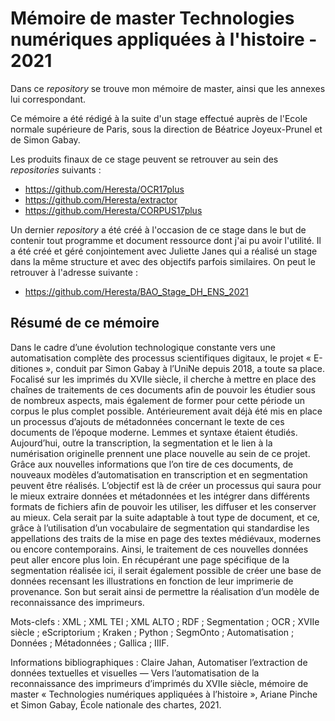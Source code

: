 # Mémoire de master Technologies numériques appliquées à l'histoire - 2021

Dans ce _repository_ se trouve mon mémoire de master, ainsi que les annexes lui correspondant.

Ce mémoire a été rédigé à la suite d'un stage effectué auprès de l'Ecole normale
supérieure de Paris, sous la direction de Béatrice Joyeux-Prunel et de Simon Gabay.

Les produits finaux de ce stage peuvent se retrouver au sein des _repositories_
suivants :
- https://github.com/Heresta/OCR17plus
- https://github.com/Heresta/extractor
- https://github.com/Heresta/CORPUS17plus

Un dernier _repository_ a été créé à l'occasion de ce stage dans le but de contenir
tout programme et document ressource dont j'ai pu avoir l'utilité. Il a été créé
et géré conjointement avec Juliette Janes qui a réalisé un stage dans la même structure
et avec des objectifs parfois similaires. On peut le retrouver à l'adresse suivante :
- https://github.com/Heresta/BAO_Stage_DH_ENS_2021

## Résumé de ce mémoire
Dans le cadre d’une évolution technologique constante vers une automatisation complète des processus scientifiques digitaux, le projet « E-ditiones », conduit par Simon
Gabay à l’UniNe depuis 2018, a toute sa place. Focalisé sur les imprimés du XVIIe
siècle,
il cherche à mettre en place des chaînes de traitements de ces documents afin de pouvoir
les étudier sous de nombreux aspects, mais également de former pour cette période un
corpus le plus complet possible. Antérieurement avait déjà été mis en place un processus d’ajouts de métadonnées concernant le texte de ces documents de l’époque moderne.
Lemmes et syntaxe étaient étudiés. Aujourd’hui, outre la transcription, la segmentation
et le lien à la numérisation originelle prennent une place nouvelle au sein de ce projet.
Grâce aux nouvelles informations que l’on tire de ces documents, de nouveaux modèles
d’automatisation en transcription et en segmentation peuvent être réalisés. L’objectif est
là de créer un processus qui saura pour le mieux extraire données et métadonnées et les
intégrer dans différents formats de fichiers afin de pouvoir les utiliser, les diffuser et les
conserver au mieux. Cela serait par la suite adaptable à tout type de document, et ce,
grâce à l’utilisation d’un vocabulaire de segmentation qui standardise les appellations des
traits de la mise en page des textes médiévaux, modernes ou encore contemporains. Ainsi,
le traitement de ces nouvelles données peut aller encore plus loin. En récupérant une page
spécifique de la segmentation réalisée ici, il serait également possible de créer une base de
données recensant les illustrations en fonction de leur imprimerie de provenance. Son but
serait ainsi de permettre la réalisation d’un modèle de reconnaissance des imprimeurs.

Mots-clefs : XML ; XML TEI ; XML ALTO ; RDF ; Segmentation ; OCR ; XVIIe
siècle ;
eScriptorium ; Kraken ; Python ; SegmOnto ; Automatisation ; Données ; Métadonnées ;
Gallica ; IIIF.

Informations bibliographiques : Claire Jahan, Automatiser l’extraction de données
textuelles et visuelles — Vers l’automatisation de la reconnaissance des imprimeurs d’imprimés du XVIIe
siècle, mémoire de master « Technologies numériques appliquées à l’histoire », Ariane Pinche et Simon Gabay, École nationale des chartes, 2021.
